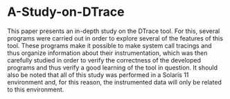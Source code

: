 # A-Study-on-DTrace
This paper presents an in-depth study on the DTrace tool. For this, several programs were carried out in order to explore several of the features of this tool. These programs make it possible to make system call tracings and thus organize information about their instrumentation, which was then carefully studied in order to verify the correctness of the developed programs and thus verify a good learning of the tool in question. It should also be noted that all of this study was performed in a Solaris 11 environment and, for this reason, the instrumented data will only be related to this environment.
